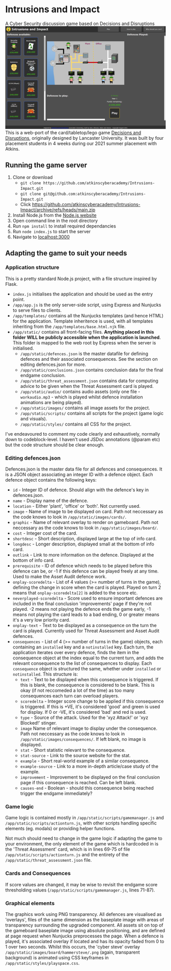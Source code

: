# Intrusions and Impact
A Cyber Security discussion game based on Decisions and Disruptions
![Screenshot](Screenshot.png)
This is a web-port of the card/tabletop/lego game [Decisions and Disruptions](https://www.decisions-disruptions.org/), originally designed by Lancaster University. It was built by four placement students in 4 weeks during our 2021 summer placement with Atkins.

## Running the game server
1. Clone or download
   * `git clone https://github.com/atkinscyberacademy/Intrusions-Impact.git`
   * `git clone git@github.com:atkinscyberacademy/Intrusions-Impact.git`
   * Click https://github.com/atkinscyberacademy/Intrusions-Impact/archive/refs/heads/main.zip
1. Install Node.js from the [Node.js website](https://nodejs.org/en/)
1. Open command line in the root directory
1. Run `npm install` to install required dependancies
1. Run `node index.js` to start the server
1. Navigate to [localhost:3000](localhost:3000)

## Adapting the game to suit your needs
### Application structure
This is a pretty standard Node.js project, with a file structure inspired by Flask.
- `index.js` initialises the application and should be used as the entry point.
- `/app/app.js` is the only server-side script, using Express and Nunjucks to serve files to clients.
- `/app/templates/` contains all the Nunjucks templates (and hence HTML) for the application. Template inheritence is used, with all templates inheriting from the `/app/templates/base.html.njk` file.
- `/app/static/` contains all front-facing files. **Anything placed in this folder WILL be publicly accessible when the application is launched**. This folder is mapped to the web root by Express when the server is initialised.
  - `/app/static/defences.json` is the master datafile for defining defences and their associated consequences. See the section on editing defences.json for more.
  - `/app/static/conclusions.json` contains conclusion data for the final endgame conclusion.
  - `/app/static/threat_assessment.json` contains data for computing advice to be given when the Threat Assessment card is played.
  - `/app/static/audio/` contains audio assets (only one file - `workaudio.mp3` - which is played whilst defence installation animations are being played).
  - `/app/static/images/` contains all image assets for the project.
  - `/app/static/scripts/` contains all scripts for the project (game logic and visuals).
  - `/app/static/styles/` contains all CSS for the project.

I've endeavoured to comment my code clearly and exhaustively, normally down to codeblock-level. I haven't used JSDoc annotations (@param etc) but the code structure should be clear enough.

### Editing defences.json
Defences.json is the master data file for all defences and consequences. It is a JSON object associating an integer ID with a defence object. Each defence object contains the following keys:

- `id` - Integer ID of defence. Should align with the defence's key in defences.json.
- `name` - Display name of the defence.
- `location` - Either 'plant', 'office' or 'both'. Not currently used.
- `image` - Name of image to be displayed on card. Path not neccessary as the code knows to look in `/app/static/images/cards/`.
- `graphic` - Name of relevant overlay to render on gameboard. Path not neccessary as the code knows to look in `/app/static/images/board/`.
- `cost` - Integer cost of the card.
- `shortdesc` - Short description, displayed large at the top of info card.
- `longdesc` - Longer description, displayed small at the bottom of info card.
- `outlink` - Link to more information on the defence. Displayed at the bottom of info card.
- `prerequisite` - ID of defence which needs to be played before this defence can be, or -1 if this defence can be played freely at any time. Used to make the Asset Audit defence work.
- `onplay-scoredelta` - List of 4 values (>= number of turns in the game), defining the change in score when the card is played. Played on turn 2 means that `onplay-scoredelta[2]` is added to the score etc.
- `neverplayed-scoredelta` - Score used to ensure important defences are included in the final conclusion 'improvements' page if they're not played. -2 means not playing the defence ends the game early, -1 means not playing the card leads to a bad ending, 0 or greater means it's a very low priority card.
- `onplay-text` - Text to be displayed as a consequence on the turn the card is played. Currently used for Threat Assessment and Asset Audit defences.
- `consequences` - List of 4 (>= number of turns in the game) objects, each containing an `installed` key and a `notinstalled` key. Each turn, the application iterates over every defence, finds the item in the consequence object at the index equal to the current turn, and adds the relevant consequence to the list of consequences to display. Each `consequence` object is structured the same, whether under `installed` or `notinstalled`. This structure is:
  - `text` - Text to be displayed when this consequence is triggered. If this is blank, the consequence is considered to be blank. This is okay (if not reccomeded a lot of the time) as too many consequences each turn can overload players.
  - `scoredelta` - Integer score change to be applied if this consequence is triggered. If this is +VE, it's considered 'good' and green is used for display. If 0 or -VE, it's considered 'bad' and red is used. 
  - `type` - Source of the attack. Used for the 'xyz Attack!' or 'xyz Blocked!' stinger.
  - `image` Name of relevant image to display under the consequence. Path not neccessary as the code knows to look in `/app/static/images/consequences/`. If left blank, no image is displayed.
  - `stat` - Short statistic relevant to the consequence.
  - `stat-source` - Link to the source website for the stat.
  - `example` - Short real-world example of a similar consequence.
  - `example-source` - Link to a more in-depth article/case study of the example.
  - `improvement` - Improvement to be displayed on the final conclusion page if this consequence is reached. Can be left blank.
  - `causes-end` - Boolean - should this consequence being reached trigger the endgame immediately?


### Game logic
Game logic is contained mostly in `/app/static/scripts/gamemanager.js` and `/app/static/scripts/actionturn.js`, with other scripts handling specific elements (eg. modals) or providing helper functions.

Not much should need to change in the game logic if adapting the game to your environment, the only element of the game which is hardcoded in is the 'Threat Assessment' card, which is in lines 69-75 of file `/app/static/scripts/actionturn.js` and the entirety of the `/app/static/threat_assessment.json` file.

### Cards and Consequences
If score values are changed, it may be wise to revisit the endgame score thresholding values (`/app/static/scripts/gamemanager.js`, lines 71-87).

### Graphical elements
The graphics work using PNG transparency. All defences are visualised as 'overlays', files of the same dimension as the baseplate image with areas of transparency surrounding the upgraded component. All assets sit on top of the gameboard baseplate image using absolute positioning, and are defined at page request when Nunjucks preprocesses the page. When a defence is played, it's associated overlay if located and has its opacity faded from 0 to 1 over two seconds. Whilst this occurs, the 'cyber steve' overlay `/app/static/images/board/hammersteve/.png` (again, transparent background) is animated using CSS keyframes in `/app/static/styles/playspace.css`.
